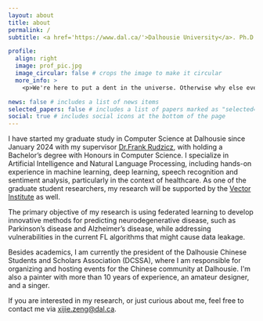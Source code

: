 ```yaml
---
layout: about
title: about
permalink: /
subtitle: <a href='https://www.dal.ca/'>Dalhousie University</a>. Ph.D student, AI Safety, Agentic AI, AI in Healthcare.

profile:
  align: right
  image: prof_pic.jpg
  image_circular: false # crops the image to make it circular
  more_info: >
    <p>We're here to put a dent in the universe. Otherwise why else even be here</p>

news: false # includes a list of news items
selected_papers: false # includes a list of papers marked as "selected={true}"
social: true # includes social icons at the bottom of the page
---
```


I have started my graduate study in Computer Science at Dalhousie since January 2024 with my supervisor [Dr.Frank Rudzicz](https://web.cs.dal.ca/~rudzicz/), with holding a Bachelor’s degree with Honours in Computer Science. I specialize in Artificial Intelligence and Natural Language Processing, including hands-on experience in machine learning, deep learning, speech recognition and sentiment analysis, particularly in the context of healthcare. As one of the graduate student researchers, my research will be supported by the [Vector Institute]( https://vectorinstitute.ai/) as well. 

The primary objective of my research is using federated learning to develop innovative methods for predicting neurodegenerative disease, such as Parkinson’s disease and Alzheimer’s disease, while addressing vulnerabilities in the current FL algorithms that might cause data leakage.

Besides academics, I am currently the president of the Dalhousie Chinese Students and Scholars Association (DCSSA), where I am responsible for organizing and hosting events for the Chinese community at Dalhousie. I'm also a painter with more than 10 years of experience, an amateur designer, and a singer.

If you are interested in my research, or just curious about me, feel free to contact me via xijie.zeng@dal.ca.
